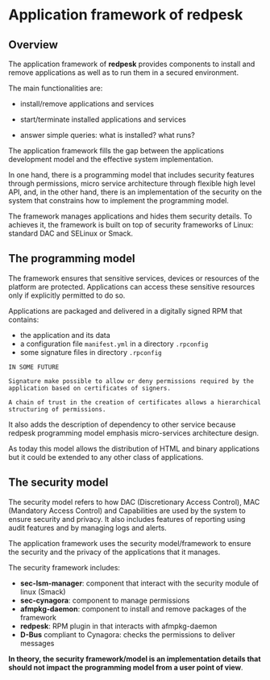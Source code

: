 # Application framework of redpesk

## Overview

The application framework of **redpesk**
provides components to install and remove applications
as well as to run them in a secured environment.

The main functionalities are:

- install/remove applications and services

- start/terminate installed applications and services

- answer simple queries: what is installed? what runs?

The application framework fills the gap between the applications
development model and the effective system implementation.

In one hand, there is a programming model that includes security
features through permissions, micro service architecture through
flexible high level API, and, in the other hand, there is an
implementation of the security on the system that constrains how
to implement the programming model.

The framework manages applications and hides them security details.
To achieves it, the framework is built on top of security frameworks
of Linux: standard DAC and SELinux or Smack.

## The programming model

The framework ensures that sensitive services, devices or resources
of the platform are protected. Applications can access these sensitive
resources only if explicitly permitted to do so.

Applications are packaged and delivered in a digitally signed RPM that
contains:

* the application and its data
* a configuration file `manifest.yml` in a directory `.rpconfig`
* some signature files in directory `.rpconfig`

```
IN SOME FUTURE

Signature make possible to allow or deny permissions required by the
application based on certificates of signers.

A chain of trust in the creation of certificates allows a hierarchical
structuring of permissions.
```

It also adds the description of dependency to other service because
redpesk programming model emphasis micro-services architecture design.

As today this model allows the distribution of HTML and binary applications
but it could be extended to any other class of applications.

## The security model

The security model refers to how DAC (Discretionary Access Control),
MAC (Mandatory Access Control) and Capabilities are used by the system
to ensure security and privacy.
It also includes features of reporting using audit features and by managing
logs and alerts.

The application framework uses the security model/framework
to ensure the security and the privacy of the applications that
it manages.

The security framework includes:

- **sec-lsm-manager**: component that interact with the security module of linux (Smack)
- **sec-cynagora**: component to manage permissions
- **afmpkg-daemon**: component to install and remove packages of the framework
- **redpesk**: RPM plugin in that interacts with afmpkg-daemon
- **D-Bus** compliant to Cynagora: checks the permissions to deliver messages

**In theory, the security framework/model is an implementation details
that should not impact the programming model from a user point of view**.

